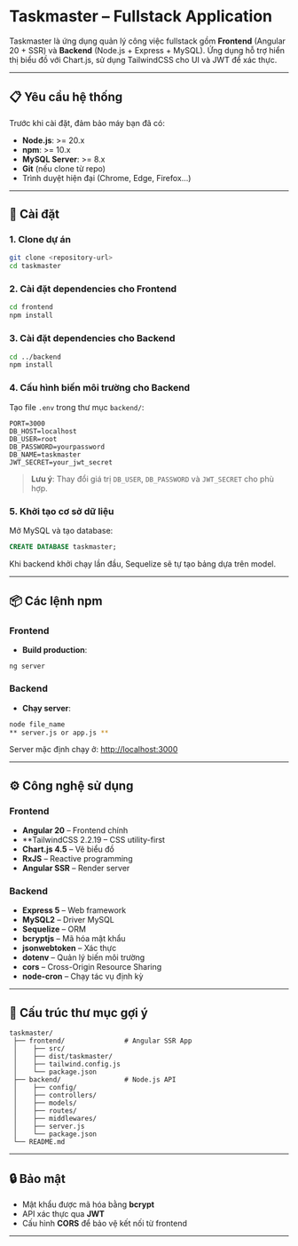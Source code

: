 # Taskmaster – Fullstack Application

Taskmaster là ứng dụng quản lý công việc fullstack gồm **Frontend** (Angular 20 + SSR) và **Backend** (Node.js + Express + MySQL). Ứng dụng hỗ trợ hiển thị biểu đồ với Chart.js, sử dụng TailwindCSS cho UI và JWT để xác thực.

---

## 📋 Yêu cầu hệ thống

Trước khi cài đặt, đảm bảo máy bạn đã có:

* **Node.js**: >= 20.x
* **npm**: >= 10.x
* **MySQL Server**: >= 8.x
* **Git** (nếu clone từ repo)
* Trình duyệt hiện đại (Chrome, Edge, Firefox...)

---

## 🚀 Cài đặt

### 1. Clone dự án

```bash
git clone <repository-url>
cd taskmaster
```

### 2. Cài đặt dependencies cho Frontend

```bash
cd frontend
npm install
```

### 3. Cài đặt dependencies cho Backend

```bash
cd ../backend
npm install
```

### 4. Cấu hình biến môi trường cho Backend

Tạo file `.env` trong thư mục `backend/`:

```env
PORT=3000
DB_HOST=localhost
DB_USER=root
DB_PASSWORD=yourpassword
DB_NAME=taskmaster
JWT_SECRET=your_jwt_secret
```

> **Lưu ý**: Thay đổi giá trị `DB_USER`, `DB_PASSWORD` và `JWT_SECRET` cho phù hợp.

### 5. Khởi tạo cơ sở dữ liệu

Mở MySQL và tạo database:

```sql
CREATE DATABASE taskmaster;
```

Khi backend khởi chạy lần đầu, Sequelize sẽ tự tạo bảng dựa trên model.

---

## 📦 Các lệnh npm

### Frontend

* **Build production**:
```bask
ng server
```

### Backend

* **Chạy server**:

```bash
node file_name 
** server.js or app.js ** 
```

Server mặc định chạy ở: [http://localhost:3000](http://localhost:3000)

---

## ⚙️ Công nghệ sử dụng

### Frontend

* **Angular 20** – Frontend chính
* **TailwindCSS 2.2.19 – CSS utility-first
* **Chart.js 4.5** – Vẽ biểu đồ
* **RxJS** – Reactive programming
* **Angular SSR** – Render server

### Backend

* **Express 5** – Web framework
* **MySQL2** – Driver MySQL
* **Sequelize** – ORM
* **bcryptjs** – Mã hóa mật khẩu
* **jsonwebtoken** – Xác thực
* **dotenv** – Quản lý biến môi trường
* **cors** – Cross-Origin Resource Sharing
* **node-cron** – Chạy tác vụ định kỳ

---

## 📁 Cấu trúc thư mục gợi ý

```
taskmaster/
 ├── frontend/               # Angular SSR App
 │    ├── src/
 │    ├── dist/taskmaster/
 │    ├── tailwind.config.js
 │    └── package.json
 ├── backend/                # Node.js API
 │    ├── config/
 │    ├── controllers/
 │    ├── models/
 │    ├── routes/
 │    ├── middlewares/
 │    ├── server.js
 │    └── package.json
 └── README.md
```

---

## 🔒 Bảo mật

* Mật khẩu được mã hóa bằng **bcrypt**
* API xác thực qua **JWT**
* Cấu hình **CORS** để bảo vệ kết nối từ frontend

---
